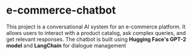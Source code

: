 # e-commerce-chatbot
This project is a conversational AI system for an e-commerce platform. It allows users to interact with a product catalog, ask complex queries, and get relevant responses. The chatbot is built using **Hugging Face's GPT-2 model** and **LangChain** for dialogue management
